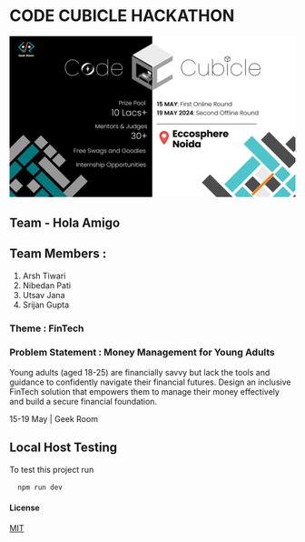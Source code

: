 # CODE CUBICLE HACKATHON 

![Example Image](./Money-Mentor/public/codecubicle.jpg)


## Team - Hola Amigo

## Team Members :
1. Arsh Tiwari
2. Nibedan Pati 
3. Utsav Jana
4. Srijan Gupta 

### Theme : FinTech

### Problem Statement :  Money Management for Young Adults

Young adults (aged 18-25) are financially savvy but lack the tools and guidance to confidently navigate their financial futures.
Design an inclusive FinTech solution that empowers them to manage their money effectively and build a secure financial foundation.

15-19 May | Geek Room

## Local Host Testing

To test this project run

```bash
  npm run dev
```
#### License
[MIT](https://choosealicense.com/licenses/mit/)
